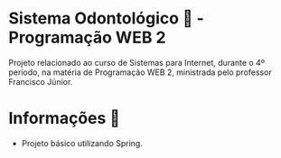 # Sistema Odontológico 🦷 - Programação WEB 2
Projeto relacionado ao curso de Sistemas para Internet, durante o 4º período, na matéria de Programação WEB 2, ministrada pelo professor Francisco Júnior. 

# Informações 📝
- Projeto básico utilizando Spring.
